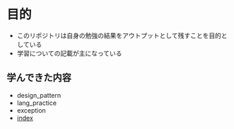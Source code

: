 # 目的
- このリポジトリは自身の勉強の結果をアウトプットとして残すことを目的としている
- 学習についての記載が主になっている

## 学んできた内容
- design_pattern
- lang_practice
- exception
- [index](https://github.com/matsuhei/n2/tree/main/mysql/index)

